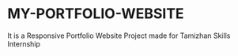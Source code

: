 # MY-PORTFOLIO-WEBSITE
It is a Responsive Portfolio Website Project made for Tamizhan Skills Internship

